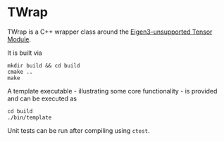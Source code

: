 # TWrap
TWrap is a C++ wrapper class around the [Eigen3-unsupported Tensor Module](https://eigen.tuxfamily.org/dox/unsupported/group__CXX11__Tensor__Module.html).

It is built via
```
mkdir build && cd build
cmake ..
make
```

A template executable - illustrating some core functionality - is provided and can be executed as
```
cd build
./bin/template
```

Unit tests can be run after compiling using `ctest`.

